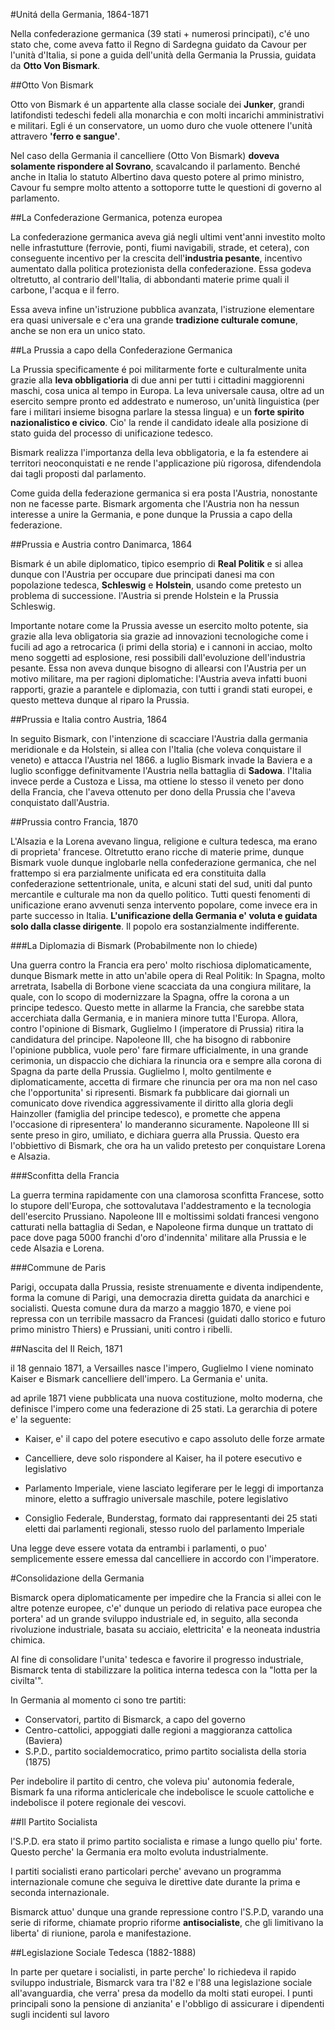 #Unitá della Germania, 1864-1871

Nella confederazione germanica (39 stati + numerosi principati), c'é uno stato
che, come aveva fatto il Regno di Sardegna guidato da Cavour per l'unità
d'Italia, si pone a guida dell'unità della Germania la Prussia, guidata da **Otto
Von Bismark**. 

##Otto Von Bismark

Otto von Bismark é un appartente alla classe sociale dei **Junker**, grandi
latifondisti tedeschi fedeli alla monarchia e con molti incarichi amministrativi
e militari. Egli é un conservatore, un uomo duro che vuole ottenere l'unità
attravero **'ferro e sangue'**.

Nel caso della Germania il cancelliere (Otto Von Bismark) **doveva solamente
rispondere al Sovrano**, scavalcando il parlamento. Benché anche in Italia lo
statuto Albertino dava questo potere al primo ministro, Cavour fu sempre molto
attento a sottoporre tutte le questioni di governo al parlamento.

##La Confederazione Germanica, potenza europea

La confederazione germanica aveva giá negli ultimi vent'anni investito molto
nelle infrastutture (ferrovie, ponti, fiumi navigabili, strade, et cetera), con
conseguente incentivo per la crescita dell'**industria pesante**, incentivo
aumentato dalla politica protezionista della confederazione. Essa godeva
oltretutto, al contrario dell'Italia, di abbondanti materie prime quali il
carbone, l'acqua e il ferro.

Essa aveva infine un'istruzione pubblica avanzata, l'istruzione elementare era
quasi universale e c'era una grande **tradizione culturale comune**, anche se non
era un unico stato.

##La Prussia a capo della Confederazione Germanica

La Prussia specificamente é poi militarmente forte e culturalmente unita grazie
alla **leva obbligatioria** di due anni per tutti i cittadini maggiorenni
maschi, cosa unica al tempo in Europa. La leva universale causa, oltre ad un
esercito sempre pronto ed addestrato e numeroso, un'unità linguistica (per fare
i militari insieme bisogna parlare la stessa lingua) e un **forte spirito
nazionalistico e civico**. Cio' la rende il candidato ideale alla posizione di
stato guida del processo di unificazione tedesco.

Bismark realizza l'importanza della leva obbligatoria, e la fa estendere ai
territori neoconquistati e ne rende l'applicazione più rigorosa, difendendola
dai tagli proposti dal parlamento.

Come guida della federazione germanica si era posta l'Austria, nonostante non ne
facesse parte. Bismark argomenta che l'Austria non ha nessun interesse a unire
la Germania, e pone dunque la Prussia a capo della federazione.

##Prussia e Austria contro Danimarca, 1864

Bismark é un abile diplomatico, tipico esemprio di **Real Politik** e si allea
dunque con l'Austria per occupare due principati danesi ma con popolazione
tedesca, **Schleswig** e **Holstein**, usando come pretesto un problema di
successione.  l'Austria si prende Holstein e la Prussia Schleswig.

Importante notare come la Prussia avesse un esercito molto potente, sia grazie
alla leva obligatoria sia grazie ad innovazioni tecnologiche come i fucili ad
ago a retrocarica (i primi della storia) e i cannoni in acciao, molto meno
soggetti ad esplosione, resi possibili dall'evoluzione dell'industria pesante.
Essa non aveva dunque bisogno di allearsi con l'Austria per un motivo militare,
ma per ragioni diplomatiche: l'Austria aveva infatti buoni rapporti, grazie a
parantele e diplomazia, con tutti i grandi stati europei, e questo metteva
dunque al riparo la Prussia.

##Prussia e Italia contro Austria, 1864

In seguito Bismark, con l'intenzione di scacciare l'Austria dalla germania
meridionale e da Holstein, si allea con l'Italia (che voleva conquistare il
veneto) e attacca l'Austria nel 1866. a luglio Bismark invade la Baviera e a
luglio sconfigge definitvamente l'Austria nella battaglia di **Sadowa**.  l'Italia
invece perde a Custoza e Lissa, ma ottiene lo stesso il veneto per dono della
Francia, che l'aveva ottenuto per dono della Prussia che l'aveva conquistato
dall'Austria.

##Prussia contro Francia, 1870

L'Alsazia e la Lorena  avevano lingua, religione e cultura tedesca, ma erano di
proprieta' francese. Oltretutto erano ricche di materie prime, dunque Bismark
vuole dunque inglobarle nella confederazione germanica, che nel frattempo si era
parzialmente unificata ed era constituita dalla confederazione settentrionale,
unita, e alcuni stati del sud, uniti dal punto mercantile e culturale ma non da
quello politico. Tutti questi fenomenti di unificazione erano avvenuti senza
intervento popolare, come invece era in parte successo in Italia.
**L'unificazione della Germania e' voluta e guidata solo dalla classe
dirigente**. Il popolo era sostanzialmente indifferente. 

###La Diplomazia di Bismark (Probabilmente non lo chiede)

Una guerra contro la Francia era pero' molto rischiosa diplomaticamente, dunque
Bismark mette in atto un'abile opera di Real Politik:
In Spagna, molto arretrata, Isabella di Borbone viene scacciata da una congiura
militare, la quale, con lo scopo di modernizzare la Spagna, offre la corona a un
principe tedesco. Questo mette in allarme la Francia, che sarebbe stata
accerchiata dalla Germania, e in maniera minore tutta l'Europa. Allora, contro
l'opinione di Bismark, Guglielmo I (imperatore di Prussia) ritira la candidatura
del principe. Napoleone III, che ha bisogno di rabbonire l'opinione pubblica,
vuole pero' fare firmare ufficialmente, in una grande cerimonia, un dispaccio
che dichiara la rinuncia ora e sempre alla corona di Spagna da parte della
Prussia. Guglielmo I, molto gentilmente e diplomaticamente, accetta di firmare
che rinuncia per ora ma non nel caso che l'opportunita' si ripresenti. Bismark
fa pubblicare dai giornali un comunicato dove rivendica aggressivamente il
diritto alla gloria degli Hainzoller (famiglia del principe tedesco), e promette
che appena l'occasione di ripresentera' lo manderanno sicuramente. Napoleone III
si sente preso in giro, umiliato, e dichiara guerra alla Prussia. Questo era
l'obbiettivo di Bismark, che ora ha un valido pretesto per conquistare Lorena e
Alsazia. 

###Sconfitta della Francia

La guerra termina rapidamente con una clamorosa sconfitta Francese, sotto lo
stupore dell'Europa, che sottovalutava l'addestramento e la tecnologia
dell'esercito Prussiano. Napoleone III e moltissimi soldati francesi vengono
catturati nella battaglia di Sedan, e Napoleone firma dunque un trattato di pace
dove paga 5000 franchi d'oro d'indennita' militare alla Prussia e le cede
Alsazia e Lorena. 

###Commune de Paris

Parigi, occupata dalla Prussia, resiste strenuamente e diventa indipendente,
forma la comune di Parigi, una democrazia diretta guidata da anarchici e
socialisti. Questa comune dura da marzo a maggio 1870, e viene poi repressa con
un terribile massacro da Francesi (guidati dallo storico e futuro primo ministro
Thiers) e Prussiani, uniti contro i ribelli.	

##Nascita del II Reich, 1871

il 18 gennaio 1871, a Versailles nasce l'impero, Guglielmo I viene nominato
Kaiser e Bismark cancelliere dell'impero. La Germania e' unita.

ad aprile 1871 viene pubblicata una nuova costituzione, molto moderna, che
definisce l'impero come una federazione di 25 stati. La gerarchia di potere e'
la seguente:

- Kaiser, e' il capo del potere esecutivo e capo assoluto delle forze armate

- Cancelliere, deve solo rispondere al Kaiser, ha il potere esecutivo e
  legislativo

- Parlamento Imperiale, viene lasciato legiferare per le leggi di importanza
  minore, eletto a suffragio universale maschile, potere legislativo

- Consiglio Federale, Bunderstag, formato dai rappresentanti dei 25 stati eletti
  dai parlamenti regionali, stesso ruolo del parlamento Imperiale

Una legge deve essere votata da entrambi i parlamenti, o puo' semplicemente
essere emessa dal cancelliere in accordo con l'imperatore.

#Consolidazione della Germania

Bismarck opera diplomaticamente per impedire che la Francia si allei con le altre potenze europee,
c'e' dunque un periodo di relativa pace europea 
che portera' ad un grande sviluppo industriale ed, in seguito, alla seconda rivoluzione industriale, 
	basata su acciaio, elettricita' e la neoneata industria chimica.

Al fine di consolidare l'unita' tedesca e favorire il progresso industriale,
Bismarck tenta di stabilizzare la politica interna tedesca con la "lotta per la civilta'".

In Germania al momento ci sono tre partiti:
- Conservatori, partito di Bismarck, a capo del governo
- Centro-cattolici, appoggiati dalle regioni a maggioranza cattolica (Baviera)
- S.P.D., partito socialdemocratico, primo partito socialista della storia (1875)

Per indebolire il partito di centro, che voleva piu' autonomia federale,
Bismark fa una riforma anticlericale
	che indebolisce le scuole cattoliche e indebolisce il potere regionale dei vescovi.

##Il Partito Socialista

l'S.P.D. era stato il primo partito socialista e rimase a lungo quello piu' forte.
Questo perche' la Germania era molto evoluta industrialmente.

I partiti socialisti erano particolari perche' avevano un programma internazionale
comune che seguiva le direttive date durante la prima e seconda internazionale.

Bismarck attuo' dunque una grande repressione contro l'S.P.D,
varando una serie di riforme, chiamate proprio riforme **antisocialiste**,
che gli limitivano
la liberta' di riunione, parola e manifestazione.

##Legislazione Sociale Tedesca (1882-1888)

In parte per quetare i socialisti,
in parte perche' lo richiedeva il rapido sviluppo industriale,
Bismarck vara tra l'82 e l'88 una legislazione sociale all'avanguardia, 
	che verra' presa da modello da molti stati europei.
	I punti principali sono la pensione di anzianita' 
	e l'obbligo di assicurare i dipendenti sugli incidenti sul lavoro

